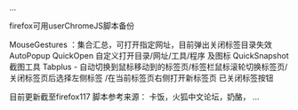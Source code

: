 ...

firefox可用userChromeJS脚本备份

MouseGestures  ：集合汇总，可打开指定网址，目前弹出关闭标签目录失效
AutoPopup
QuickOpen 自定义打开目录/网址/工具/程序 及图标
QuickSnapshot 截图工具
Tabplus - 自动切换到鼠标移动到的标签页/标签栏鼠标滚轮切换标签页/关闭标签页后选择左侧标签 /在当前标签页右侧打开新标签页
已关闭标签按钮

目前更新截至firefox117
脚本参考来源： 卡饭，火狐中文论坛，奶酪，
...
